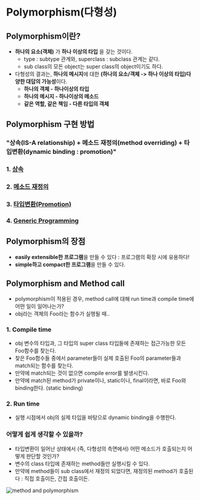 # Polymorphism(다형성)

## Polymorphism이란?
  - **하나의 요소(객체)** 가 **하나 이상의 타입** 을 갖는 것이다. 
    - type : subtype 관계와, superclass : subclass 관계는 같다.
    - sub class의 모든 object는 super class의 object이기도 하다.
  - 다형성의 결과는, **하나의 메시지**에 대한 **(하나의 요소/객체 -> 하나 이상의 타입)다양한 대답의 가능성**이다.
    - **하나의 객체 - 하나이상의 타입**
    - **하나의 메시지 - 하나이상의 메소드**
    - **같은 역할, 같은 책임 - 다른 타입의 객체**

## Polymorphism 구현 방법

### "상속(IS-A relationship) + 메소드 재정의(method overriding) + 타입변환(dynamic binding : promotion)"

### 1. [상속](https://github.com/limjunhyuk97/java_study/blob/master/OOP/Inheritance.md)

### 2. [메소드 재정의](https://github.com/limjunhyuk97/java_study/blob/master/OOP/Inheritance.md)

### 3. [타입변환(Promotion)](https://github.com/limjunhyuk97/java_study/blob/master/OOP/Promotion.md)

### 4. [Generic Programming](https://github.com/limjunhyuk97/java_study/tree/master/Generic%20programming)

## Polymorphism의 장점
  - **easily extensible한 프로그램**을 만들 수 있다 : 프로그램의 확장 시에 유용하다!
  - **simple하고 compact한 프로그램**을 만들 수 있다.

## Polymorphism and Method call
  - polymorphism이 적용된 경우, method call에 대해 run time과 compile time에 어떤 일이 일어나는가?
  - obj라는 객체의 Foo라는 함수가 실행될 때..
 
### 1. Compile time
  - obj 변수의 타입과, 그 타입의 super class 타입들에 존재하는 접근가능한 모든 Foo함수를 찾는다.
  - 찾은 Foo함수들 중에서 parameter들이 실제 호출된 Foo의 parameter들과 match되는 함수를 찾는다.
  - 만약에 match되는 것이 없으면 compile error를 발생시킨다.
  - 만약에 match된 method가 private이나, static이나, final이라면, 바로 Foo와 binding한다. (static binding)

### 2. Run time
  - 실행 시점에서 obj의 실제 타입을 바탕으로 dynamic binding을 수행한다.

### 어떻게 쉽게 생각할 수 있을까?
  - 타입변환이 일어난 상태에서 (즉, 다형성의 측면에서) 어떤 메소드가 호출되는지 어떻게 판단할 것인가?
  - 변수의 class 타입에 존재하는 method들만 실행시킬 수 있다.
  - 만약에 method들이 sub class에서 재정의 되었다면, 재정의된 method가 호출된다 : 직접 호출이든, 간접 호출이든.

![method and polymorphism](https://user-images.githubusercontent.com/59442344/113875648-f51a8300-97f1-11eb-91c0-f0a303fba01c.png)









